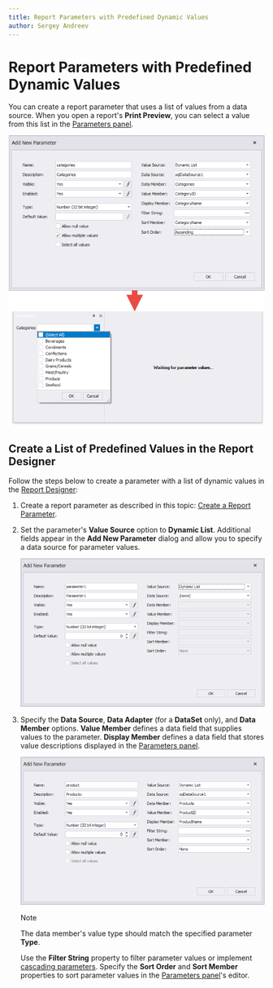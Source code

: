```yaml
---
title: Report Parameters with Predefined Dynamic Values
author: Sergey Andreev
---
```


# Report Parameters with Predefined Dynamic Values

You can create a report parameter that uses a list of values from a data source. When you open a report's **Print Preview**, you can select a value from this list in the [Parameters panel](parameters-panel.md).

![Create a report parameter with dynamic values](../../../../images/report-parameters-dynamic-values.png)

## Create a List of Predefined Values in the Report Designer

Follow the steps below to create a parameter with a list of dynamic values in the [Report Designer](../../report-designer-for-winforms.md):

1. Create a report parameter as described in this topic: [Create a Report Parameter](create-a-report-parameter.md).
2. Set the parameter's **Value Source** option to **Dynamic List**. Additional fields appear in the **Add New Parameter** dialog and allow you to specify a data source for parameter values.

    ![Specify dynamic values for a report parameter](../../../../images/parameter-specify-dynamic-values.png)

3. Specify the **Data Source**, **Data Adapter** (for a **DataSet** only), and **Data Member** options. **Value Member** defines a data field that supplies values to the parameter. **Display Member** defines a data field that stores value descriptions displayed in the [Parameters panel](parameters-panel.md).

    ![Specify parameter options for a parameter with dynamic values](../../../../images/report-parameters-dynamic-values16951.png)

    > [!NOTE]
    > The data member's value type should match the specified parameter **Type**.

    Use the **Filter String** property to filter parameter values or implement [cascading parameters](cascading-report-parameters.md). Specify the **Sort Order** and **Sort Member** properties to sort parameter values in the [Parameters panel](parameters-panel.md)'s editor.
